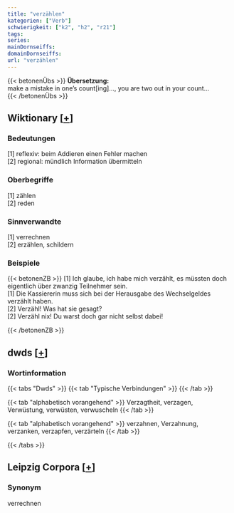 ```yaml
---
title: "verzählen"
kategorien: ["Verb"]
schwierigkeit: ["k2", "h2", "r21"]
tags:
series:
mainDornseiffs:
domainDornseiffs:
url: "verzählen"
---
```


{{< betonenÜbs >}}
**Übersetzung:**  
make a mistake in one’s count[ing]..., you are two out in your count...  
{{< /betonenÜbs >}}

## Wiktionary [[+](https://de.wiktionary.org/wiki/verzählen)]

### Bedeutungen
[1] reflexiv: beim Addieren einen Fehler machen  
[2] regional: mündlich Information übermitteln  

### Oberbegriffe
[1] zählen  
[2] reden  

### Sinnverwandte
[1] verrechnen  
[2] erzählen, schildern  

### Beispiele
{{< betonenZB >}}
[1] Ich glaube, ich habe mich verzählt, es müssten doch eigentlich über zwanzig Teilnehmer sein.  
[1] Die Kassiererin muss sich bei der Herausgabe des Wechselgeldes verzählt haben.  
[2] Verzähl! Was hat sie gesagt?  
[2] Verzähl nix! Du warst doch gar nicht selbst dabei!  

{{< /betonenZB >}}


## dwds [[+](https://www.dwds.de/wb/verzählen)]

### Wortinformation
{{< tabs "Dwds" >}}
{{< tab "Typische Verbindungen" >}}
{{< /tab >}}

{{< tab "alphabetisch vorangehend" >}}
Verzagtheit, verzagen, Verwüstung, verwüsten, verwuscheln
{{< /tab >}}

{{< tab "alphabetisch vorangehend" >}}
verzahnen, Verzahnung, verzanken, verzapfen, verzärteln
{{< /tab >}}

{{< /tabs >}}

## Leipzig Corpora [[+](https://corpora.uni-leipzig.de/en/res?word=verzählen&corpusId=deu_newscrawl-public_2018)]


### Synonym
verrechnen

